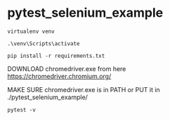# pytest_selenium_example
```
virtualenv venv
```

```
.\venv\Scripts\activate
```

```
pip install -r requirements.txt
```


DOWNLOAD chromedriver.exe from here https://chromedriver.chromium.org/



MAKE SURE chromedriver.exe is in PATH or PUT it in ./pytest_selenium_example/


```
pytest -v
```